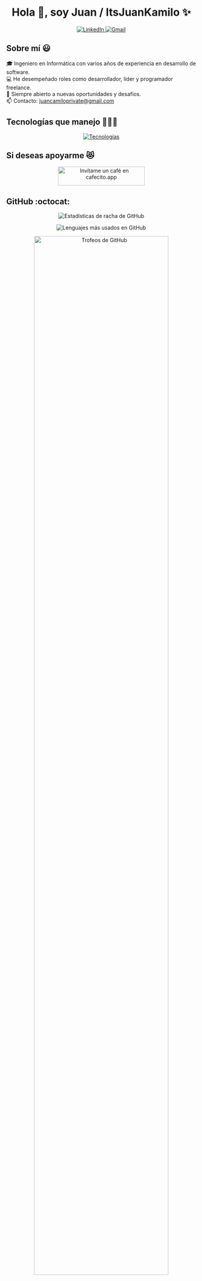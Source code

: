 <h1 align="center">Hola 👋, soy Juan / ItsJuanKamilo ✨</h1>

<p align="center">
  <a href="https://linkedin.com/in/juanleiton" target="_blank">
    <img src="https://img.shields.io/badge/LinkedIn-0077B5?style=for-the-badge&logo=linkedin&logoColor=white" alt="LinkedIn">
  </a>
  <a href="mailto:juancamiloprivate@gmail.com" target="_blank">
    <img src="https://img.shields.io/badge/Gmail-D14836?style=for-the-badge&logo=gmail&logoColor=white" alt="Gmail">
  </a>
</p>

<h2>Sobre mí 😃</h2>

<p align="left">
  🎓 Ingeniero en Informática con varios años de experiencia en desarrollo de software.<br>
  💻 He desempeñado roles como desarrollador, líder y programador freelance.<br>
  📝 Siempre abierto a nuevas oportunidades y desafíos.<br>
  📫 Contacto: <a href="mailto:juancamiloprivate@gmail.com">juancamiloprivate@gmail.com</a>
</p>

<h2>Tecnologías que manejo 👨🏻‍💻</h2>

<p align="center">
  <a href="https://skillicons.dev">
    <img src="https://skillicons.dev/icons?i=c,cs,cpp,java,php,dart,py,css,html,js,nodejs,mysql,sqlite,git,github,postman,vscode,bash,ai,ps&perline=12" alt="Tecnologías">
  </a>
</p>

<h2>Si deseas apoyarme 😻</h2>

<p align="center">
  <a href="https://cafecito.app/ItsJuanKamilo" target="_blank" rel="noopener">
    <img src="https://cdn.cafecito.app/imgs/buttons/button_1.png" srcset="https://cdn.cafecito.app/imgs/buttons/button_1.png 1x, https://cdn.cafecito.app/imgs/buttons/button_1_2x.png 2x, https://cdn.cafecito.app/imgs/buttons/button_1_3.75x.png 3.75x" alt="Invítame un café en cafecito.app" height="50" width="230">
  </a>
</p>

<h2>GitHub :octocat:</h2>

<p align="center">
  <img src="https://github-readme-streak-stats.herokuapp.com/?user=unsimpledev&theme=dark&hide_border=false" alt="Estadísticas de racha de GitHub">
</p>

<p align="center">
  <img src="https://github-readme-stats.anuraghazra1.vercel.app/api/top-langs/?username=unsimpledev&theme=dark&hide_border=false&no-bg=true&no-frame=true&langs_count=10" alt="Lenguajes más usados en GitHub">
</p>

<p align="center">
  <a href="https://github.com/ryo-ma/github-profile-trophy" target="_blank">
    <img src="https://github-profile-trophy.vercel.app/?username=unsimpledev&theme=radical&row=1&column=7&margin-h=15&margin-w=5&no-bg=true" alt="Trofeos de GitHub" width="84%">
  </a>
</p>

